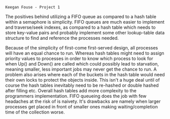 `Keegan Fouse - Project 1`

The positives behind utilizing a FIFO queue as compared to a hash table within a semaphore is simplicity. FIFO queues are much easier to implement and traverse/seek indexes, as compared to a hash table which needs to store key-value pairs and probably implement some other lookup-table data structure to find and reference the processes needed. 

Because of the simplicity of first-come first-served design, all processes will have an equal chance to run. Whereas hash tables might need to assign priority values to processes in order to know which process to look for when Up() and Down() are called which could possibly lead to starvation, meaning smaller, less important jobs may never get the chance to run. A problem also arises where each of the buckets in the hash table would need their own locks to protect the objects inside. This isn't a huge deal until of course the hash tables inevitably need to be re-hashed or double hashed after filling etc. Overall hash tables add more complexity to the programmers implementation. FIFO queueing does the job with few headaches at the risk of is naivety. It's drawbacks are namely when larger processes get placed in front of smaller ones making waiting/completion time of the collection worse.


